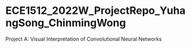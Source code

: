 # ECE1512_2022W_ProjectRepo_YuhangSong_ChinmingWong
Project A: Visual Interpretation of Convolutional Neural Networks

